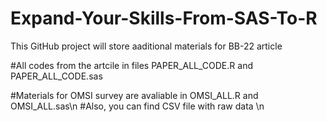 # Expand-Your-Skills-From-SAS-To-R
This GitHub project will store aaditional materials for BB-22 article

#All codes from the artcile in files PAPER_ALL_CODE.R and PAPER_ALL_CODE.sas

#Materials for OMSI survey are avaliable in OMSI_ALL.R and OMSI_ALL.sas\n
#Also, you can find CSV file with raw data \n



